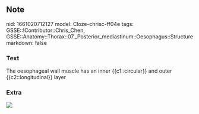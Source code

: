 ## Note
nid: 1661020712127
model: Cloze-chrisc-ff04e
tags: GSSE::!Contributor::Chris_Chen, GSSE::Anatomy::Thorax::07._Posterior_mediastinum::Oesophagus::Structure
markdown: false

### Text
The oesophageal wall muscle has an inner {{c1::circular}} and outer {{c2::longitudinal}} layer

### Extra
<img src="Figure-2-f.jpg">
